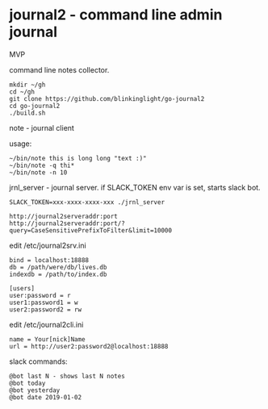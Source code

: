 # journal2 - command line admin journal

MVP


command line notes collector.

```
mkdir ~/gh
cd ~/gh
git clone https://github.com/blinkinglight/go-journal2
cd go-journal2
./build.sh
```

note - journal client

usage:
```
~/bin/note this is long long "text :)"
~/bin/note -q thi*
~/bin/note -n 10
```

jrnl_server - journal server. if SLACK_TOKEN env var is set, starts slack bot.
```
SLACK_TOKEN=xxx-xxxx-xxxx-xxx ./jrnl_server
```

```
http://journal2serveraddr:port
http://journal2serveraddr:port/?query=CaseSensitivePrefixToFilter&limit=10000
```

edit /etc/journal2srv.ini 

```
bind = localhost:18888
db = /path/were/db/lives.db
indexdb = /path/to/index.db

[users]
user:password = r
user1:password1 = w
user2:password2 = rw
```

edit /etc/journal2cli.ini

```
name = Your[nick]Name
url = http://user2:password2@localhost:18888
```

slack commands:
```
@bot last N - shows last N notes
@bot today 
@bot yesterday
@bot date 2019-01-02
```
